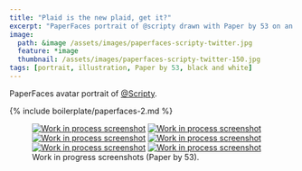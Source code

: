 ```yaml
---
title: "Plaid is the new plaid, get it?"
excerpt: "PaperFaces portrait of @scripty drawn with Paper by 53 on an iPad."
image: 
  path: &image /assets/images/paperfaces-scripty-twitter.jpg 
  feature: *image
  thumbnail: /assets/images/paperfaces-scripty-twitter-150.jpg
tags: [portrait, illustration, Paper by 53, black and white]
---
```


PaperFaces avatar portrait of <a href="http://twitter.com/Scripty">@Scripty</a>.

{% include boilerplate/paperfaces-2.md %}

<figure class="half">
	<a href="{{ site.url }}/assets/images/paperfaces-scripty-process-1-lg.jpg"><img src="{{ site.url }}/assets/images/paperfaces-scripty-process-1-600.jpg" alt="Work in process screenshot"></a>
	<a href="{{ site.url }}/assets/images/paperfaces-scripty-process-2-lg.jpg"><img src="{{ site.url }}/assets/images/paperfaces-scripty-process-2-600.jpg" alt="Work in process screenshot"></a>
	<a href="{{ site.url }}/assets/images/paperfaces-scripty-process-3-lg.jpg"><img src="{{ site.url }}/assets/images/paperfaces-scripty-process-3-600.jpg" alt="Work in process screenshot"></a>
	<a href="{{ site.url }}/assets/images/paperfaces-scripty-process-4-lg.jpg"><img src="{{ site.url }}/assets/images/paperfaces-scripty-process-4-600.jpg" alt="Work in process screenshot"></a>
	<a href="{{ site.url }}/assets/images/paperfaces-scripty-process-5-lg.jpg"><img src="{{ site.url }}/assets/images/paperfaces-scripty-process-5-600.jpg" alt="Work in process screenshot"></a>
	<a href="{{ site.url }}/assets/images/paperfaces-scripty-process-6-lg.jpg"><img src="{{ site.url }}/assets/images/paperfaces-scripty-process-6-600.jpg" alt="Work in process screenshot"></a>
	<figcaption>Work in progress screenshots (Paper by 53).</figcaption>
</figure>
